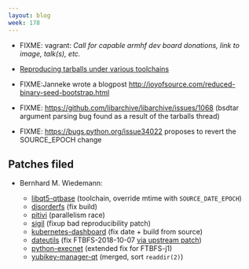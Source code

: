 ```yaml
---
layout: blog
week: 178
---
```



* FIXME: vagrant: *Call for capable armhf dev board donations, link to image, talk(s), etc.*

* [Reproducing tarballs under various toolchains](https://lists.reproducible-builds.org/pipermail/rb-general/2018-September/001148.html)

* FIXME:Janneke wrote a blogpost http://joyofsource.com/reduced-binary-seed-bootstrap.html

* FIXME: https://github.com/libarchive/libarchive/issues/1068 (bsdtar argument parsing bug found as a result of the tarballs thread)

* FIXME: https://bugs.python.org/issue34022 proposes to revert the SOURCE_EPOCH change 

Patches filed
-------------

* Bernhard M. Wiedemann:

    * [libqt5-qtbase](https://build.opensuse.org/request/show/636631) (toolchain, override mtime with `SOURCE_DATE_EPOCH`)
    * [disorderfs](https://build.opensuse.org/request/show/635881) (fix build)
    * [pitivi](https://build.opensuse.org/request/show/636099) (parallelism race)
    * [sigil](https://build.opensuse.org/request/show/637097) (fixup bad reproducibility patch)
    * [kubernetes-dashboard](https://build.opensuse.org/request/show/637008) (fix date + build from source)
    * [dateutils](https://build.opensuse.org/request/show/636875) (fix FTBFS-2018-10-07 [via upstream patch](https://github.com/hroptatyr/dateutils/pull/85))
    * [python-execnet](https://github.com/pytest-dev/execnet/pull/84) (extended fix for FTBFS-j1)
    * [yubikey-manager-qt](https://github.com/Yubico/yubikey-manager-qt/pull/58) (merged, sort `readdir(2)`)
